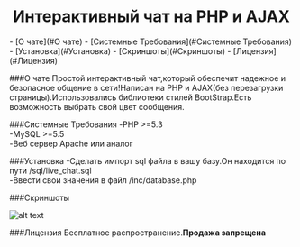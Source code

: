 <center><h1>Интерактивный чат на PHP и AJAX</h1></center>
- [О чате](#О чате)
- [Системные Требования](#Системные Требования)
- [Установка](#Установка)
- [Скриншоты](#Скриншоты)
- [Лицензия](#Лицензия)


###О чате
<a>Простой интерактивный чат,который обеспечит надежное и безопасное общение в сети!Написан на PHP и AJAX(без перезагрузки страницы).Использовались библиотеки стилей BootStrap.Есть возможность выбрать свой цвет сообщения.</a>

###Системные Требования
 -PHP >=5.3 <br>
 -MySQL >=5.5 <br>
 -Веб сервер Apache или аналог

###Установка
-Сделать импорт sql файла в вашу базу.Он находится по пути /sql/live_chat.sql <br>
-Ввести свои значения в файл /inc/database.php

###Скриншоты

![alt text](http://cs631820.vk.me/v631820482/1595f/xuPJfJh5Q1U.jpg "ScreenShot")

###Лицензия
Бесплатное распространение.<b>Продажа запрещена</b>
